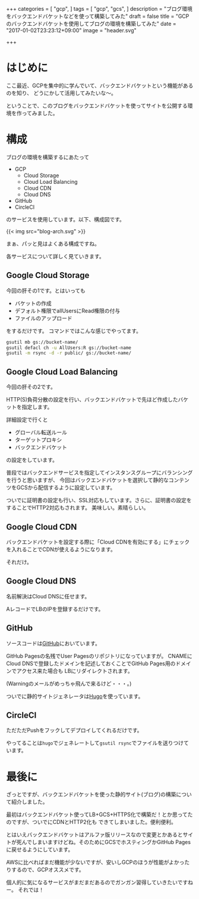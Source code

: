 +++
categories = [
  "gcp",
]
tags = [
  "gcp",
  "gcs",
]
description = "ブログ環境をバックエンドバケットなどを使って構築してみた"
draft = false
title = "GCPのバックエンドバケットを使用してブログの環境を構築してみた"
date = "2017-01-02T23:23:12+09:00"
image = "header.svg"

+++

# はじめに

ここ最近、GCPを集中的に学んでいて、バックエンドバケットという機能があるのを知り、
どうにかして活用してみたいな〜。

ということで、このブログをバックエンドバケットを使ってサイトを公開する環境を作ってみました。

# 構成

ブログの環境を構築するにあたって

- GCP
    - Cloud Storage
    - Cloud Load Balancing
    - Cloud CDN
    - Cloud DNS
- GitHub
- CircleCI

のサービスを使用しています。以下、構成図です。

{{< img src="blog-arch.svg" >}}

まぁ、パッと見はよくある構成ですね。

各サービスについて詳しく見ていきます。

## Google Cloud Storage

今回の肝その1です。とはいっても

- バケットの作成
- デフォルト権限でallUsersにRead権限の付与
- ファイルのアップロード

をするだけです。
コマンドではこんな感じでやってます。

```sh
gsutil mb gs://bucket-name/
gsutil defacl ch -u AllUsers:R gs://bucket-name
gsutil -m rsync -d -r public/ gs://bucket-name/
```

## Google Cloud Load Balancing

今回の肝その2です。

HTTP(S)負荷分散の設定を行い、バックエンドバケットで先ほど作成したバケットを指定します。

詳細設定で行くと

- グローバル転送ルール
- ターゲットプロキシ
- バックエンドバケット

の設定をしています。

普段ではバックエンドサービスを指定してインスタンスグループにバランシングを行うと思いますが、
今回はバックエンドバケットを選択して静的なコンテンツをGCSから配信するように設定しています。

ついでに証明書の設定も行い、SSL対応もしています。さらに、証明書の設定をすることでHTTP2対応もされます。
美味しい。素晴らしい。

## Google Cloud CDN

バックエンドバケットを設定する際に「Cloud CDNを有効にする」にチェックを入れることでCDNが使えるようになります。

それだけ。

## Google Cloud DNS

名前解決はCloud DNSに任せます。

AレコードでLBのIPを登録するだけです。

## GitHub

ソースコードは[GitHub](https://github.com/cstoku/cstoku.github.io)においています。

GitHub Pagesの名残でUser Pagesのリポジトリになっていますが。
CNAMEにCloud DNSで登録したドメインを記述しておくことでGitHub Pages用のドメインでアクセス来た場合も
LBにリダイレクトされます。

(Warningのメールがめっちゃ飛んで来るけど・・・。)

ついでに静的サイトジェネレータは[Hugo](https://gohugo.io/)を使っています。

## CircleCI

ただただPushをフックしてデプロイしてくれるだけです。

やってることは`hugo`でジェネレートして`gsutil rsync`でファイルを送りつけています。


# 最後に

ざっとですが、バックエンドバケットを使った静的サイト(ブログ)の構築について紹介しました。

最初はバックエンドバケット使ってLB+GCS+HTTPS化で構築だ！とか思ってたのですが、ついでにCDNとHTTP2化も
できてしまいました。便利便利。

とはいえバックエンドバケットはアルファ版リリースなので変更とかあるとサイトが死んでしまいますけどね。そのためにGCSでホスティングかGitHub Pagesに戻せるようにしています。

AWSに比べればまだ機能が少ないですが、安いしGCPのほうが性能がよかったりするので、GCPオススメです。

個人的に気になるサービスがまだまだあるのでガンガン習得していきたいですねー。
それでは！

